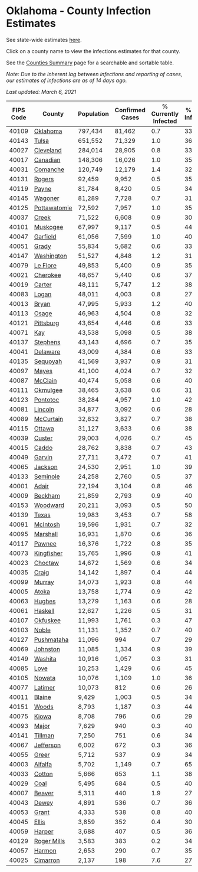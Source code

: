 # Oklahoma - County Infection Estimates

See state-wide estimates [here](/infections/us-ok).

Click on a county name to view the infections estimates for that county.

See the [Counties Summary](/infections/summary-counties) page for a searchable and sortable table.

*Note: Due to the inherent lag between infections and reporting of cases, our estimates of infections are as of 14 days ago.*

*Last updated: March 6, 2021*

|   FIPS Code |                       County |   Population |   Confirmed Cases |   % Currently Infected |   % Total Infected |
|-------------|------------------------------|--------------|-------------------|------------------------|--------------------|
|       40109 |         [Oklahoma](oklahoma) |      797,434 |            81,462 |                    0.7 |               33.9 |
|       40143 |               [Tulsa](tulsa) |      651,552 |            71,329 |                    1.0 |               36.3 |
|       40027 |       [Cleveland](cleveland) |      284,014 |            28,905 |                    0.8 |               33.9 |
|       40017 |         [Canadian](canadian) |      148,306 |            16,026 |                    1.0 |               35.3 |
|       40031 |         [Comanche](comanche) |      120,749 |            12,179 |                    1.4 |               32.7 |
|       40131 |             [Rogers](rogers) |       92,459 |             9,952 |                    0.5 |               35.4 |
|       40119 |               [Payne](payne) |       81,784 |             8,420 |                    0.5 |               34.1 |
|       40145 |           [Wagoner](wagoner) |       81,289 |             7,728 |                    0.7 |               31.7 |
|       40125 | [Pottawatomie](pottawatomie) |       72,592 |             7,957 |                    1.0 |               35.7 |
|       40037 |               [Creek](creek) |       71,522 |             6,608 |                    0.9 |               30.6 |
|       40101 |         [Muskogee](muskogee) |       67,997 |             9,117 |                    0.5 |               44.3 |
|       40047 |         [Garfield](garfield) |       61,056 |             7,599 |                    1.0 |               40.7 |
|       40051 |               [Grady](grady) |       55,834 |             5,682 |                    0.6 |               33.3 |
|       40147 |     [Washington](washington) |       51,527 |             4,848 |                    1.2 |               31.6 |
|       40079 |         [Le Flore](le-flore) |       49,853 |             5,400 |                    0.9 |               35.0 |
|       40021 |         [Cherokee](cherokee) |       48,657 |             5,440 |                    0.6 |               37.0 |
|       40019 |             [Carter](carter) |       48,111 |             5,747 |                    1.2 |               38.8 |
|       40083 |               [Logan](logan) |       48,011 |             4,003 |                    0.8 |               27.1 |
|       40013 |               [Bryan](bryan) |       47,995 |             5,933 |                    1.2 |               40.3 |
|       40113 |               [Osage](osage) |       46,963 |             4,504 |                    0.8 |               32.0 |
|       40121 |       [Pittsburg](pittsburg) |       43,654 |             4,446 |                    0.6 |               33.4 |
|       40071 |                   [Kay](kay) |       43,538 |             5,098 |                    0.5 |               38.9 |
|       40137 |         [Stephens](stephens) |       43,143 |             4,696 |                    0.7 |               35.6 |
|       40041 |         [Delaware](delaware) |       43,009 |             4,384 |                    0.6 |               33.9 |
|       40135 |         [Sequoyah](sequoyah) |       41,569 |             3,937 |                    0.9 |               31.0 |
|       40097 |               [Mayes](mayes) |       41,100 |             4,024 |                    0.7 |               32.0 |
|       40087 |           [McClain](mcclain) |       40,474 |             5,058 |                    0.6 |               40.8 |
|       40111 |         [Okmulgee](okmulgee) |       38,465 |             3,638 |                    0.6 |               31.3 |
|       40123 |         [Pontotoc](pontotoc) |       38,284 |             4,957 |                    1.0 |               42.1 |
|       40081 |           [Lincoln](lincoln) |       34,877 |             3,092 |                    0.6 |               28.8 |
|       40089 |       [McCurtain](mccurtain) |       32,832 |             3,827 |                    0.7 |               38.5 |
|       40115 |             [Ottawa](ottawa) |       31,127 |             3,633 |                    0.6 |               38.9 |
|       40039 |             [Custer](custer) |       29,003 |             4,026 |                    0.7 |               45.3 |
|       40015 |               [Caddo](caddo) |       28,762 |             3,838 |                    0.7 |               43.9 |
|       40049 |             [Garvin](garvin) |       27,711 |             3,472 |                    0.7 |               41.4 |
|       40065 |           [Jackson](jackson) |       24,530 |             2,951 |                    1.0 |               39.7 |
|       40133 |         [Seminole](seminole) |       24,258 |             2,760 |                    0.5 |               37.2 |
|       40001 |               [Adair](adair) |       22,194 |             3,104 |                    0.8 |               46.8 |
|       40009 |           [Beckham](beckham) |       21,859 |             2,793 |                    0.9 |               40.4 |
|       40153 |         [Woodward](woodward) |       20,211 |             3,093 |                    0.5 |               50.0 |
|       40139 |               [Texas](texas) |       19,983 |             3,453 |                    0.7 |               58.3 |
|       40091 |         [McIntosh](mcintosh) |       19,596 |             1,931 |                    0.7 |               32.2 |
|       40095 |         [Marshall](marshall) |       16,931 |             1,870 |                    0.6 |               36.0 |
|       40117 |             [Pawnee](pawnee) |       16,376 |             1,722 |                    0.8 |               35.2 |
|       40073 |     [Kingfisher](kingfisher) |       15,765 |             1,996 |                    0.9 |               41.6 |
|       40023 |           [Choctaw](choctaw) |       14,672 |             1,569 |                    0.6 |               34.7 |
|       40035 |               [Craig](craig) |       14,142 |             1,897 |                    0.4 |               44.3 |
|       40099 |             [Murray](murray) |       14,073 |             1,923 |                    0.8 |               44.3 |
|       40005 |               [Atoka](atoka) |       13,758 |             1,774 |                    0.9 |               42.1 |
|       40063 |             [Hughes](hughes) |       13,279 |             1,163 |                    0.6 |               28.7 |
|       40061 |           [Haskell](haskell) |       12,627 |             1,226 |                    0.5 |               31.6 |
|       40107 |         [Okfuskee](okfuskee) |       11,993 |             1,761 |                    0.3 |               47.4 |
|       40103 |               [Noble](noble) |       11,131 |             1,352 |                    0.7 |               40.3 |
|       40127 |     [Pushmataha](pushmataha) |       11,096 |               994 |                    0.7 |               29.2 |
|       40069 |         [Johnston](johnston) |       11,085 |             1,334 |                    0.9 |               39.2 |
|       40149 |           [Washita](washita) |       10,916 |             1,057 |                    0.3 |               31.5 |
|       40085 |                 [Love](love) |       10,253 |             1,429 |                    0.6 |               45.9 |
|       40105 |             [Nowata](nowata) |       10,076 |             1,109 |                    1.0 |               36.6 |
|       40077 |           [Latimer](latimer) |       10,073 |               812 |                    0.6 |               26.6 |
|       40011 |             [Blaine](blaine) |        9,429 |             1,003 |                    0.5 |               34.4 |
|       40151 |               [Woods](woods) |        8,793 |             1,187 |                    0.3 |               44.2 |
|       40075 |               [Kiowa](kiowa) |        8,708 |               796 |                    0.6 |               29.8 |
|       40093 |               [Major](major) |        7,629 |               940 |                    0.3 |               40.4 |
|       40141 |           [Tillman](tillman) |        7,250 |               751 |                    0.6 |               34.1 |
|       40067 |       [Jefferson](jefferson) |        6,002 |               672 |                    0.3 |               36.8 |
|       40055 |               [Greer](greer) |        5,712 |               537 |                    0.9 |               34.3 |
|       40003 |           [Alfalfa](alfalfa) |        5,702 |             1,149 |                    0.7 |               65.9 |
|       40033 |             [Cotton](cotton) |        5,666 |               653 |                    1.1 |               38.1 |
|       40029 |                 [Coal](coal) |        5,495 |               684 |                    0.5 |               40.9 |
|       40007 |             [Beaver](beaver) |        5,311 |               440 |                    1.9 |               27.1 |
|       40043 |               [Dewey](dewey) |        4,891 |               536 |                    0.7 |               36.0 |
|       40053 |               [Grant](grant) |        4,333 |               538 |                    0.8 |               40.5 |
|       40045 |               [Ellis](ellis) |        3,859 |               352 |                    0.4 |               30.0 |
|       40059 |             [Harper](harper) |        3,688 |               407 |                    0.5 |               36.2 |
|       40129 |   [Roger Mills](roger-mills) |        3,583 |               383 |                    0.2 |               34.8 |
|       40057 |             [Harmon](harmon) |        2,653 |               290 |                    0.7 |               35.9 |
|       40025 |         [Cimarron](cimarron) |        2,137 |               198 |                    7.6 |               27.2 |